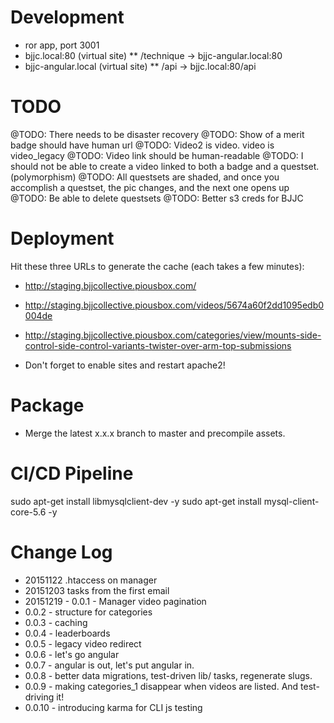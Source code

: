 Development
===========
* ror app, port 3001
* bjjc.local:80 (virtual site)
** /technique -> bjjc-angular.local:80
* bjjc-angular.local (virtual site)
** /api -> bjjc.local:80/api

TODO
====
@TODO: There needs to be disaster recovery
@TODO: Show of a merit badge should have human url
@TODO: Video2 is video. video is video_legacy
@TODO: Video link should be human-readable
@TODO: I should not be able to create a video linked to both a badge and a questset. (polymorphism)
@TODO: All questsets are shaded, and once you accomplish a questset, the pic changes, and the next one opens up
@TODO: Be able to delete questsets
@TODO: Better s3 creds for BJJC

Deployment
==========

Hit these three URLs to generate the cache (each takes a few minutes):
* http://staging.bjjcollective.piousbox.com/
* http://staging.bjjcollective.piousbox.com/videos/5674a60f2dd1095edb0004de
* http://staging.bjjcollective.piousbox.com/categories/view/mounts-side-control-side-control-variants-twister-over-arm-top-submissions

* Don't forget to enable sites and restart apache2!



Package
=======
* Merge the latest x.x.x branch to master and precompile assets.


CI/CD Pipeline
==============

 sudo apt-get install libmysqlclient-dev -y
 sudo apt-get install mysql-client-core-5.6 -y



Change Log
==========
* 20151122 .htaccess on manager
* 20151203 tasks from the first email
* 20151219 - 0.0.1 - Manager video pagination
* 0.0.2 - structure for categories
* 0.0.3 - caching
* 0.0.4 - leaderboards
* 0.0.5 - legacy video redirect
* 0.0.6 - let's go angular
* 0.0.7 - angular is out, let's put angular in.
* 0.0.8 - better data migrations, test-driven lib/ tasks, regenerate slugs.
* 0.0.9 - making categories_1 disappear when videos are listed. And test-driving it!
* 0.0.10 - introducing karma for CLI js testing
